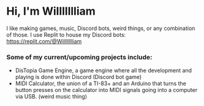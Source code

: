 # **Hi, I'm Willllllliam**

I like making games, music, Discord bots, weird things, or any combination of those.
I use Replit to house my Discord bots: https://replit.com/@Willllllliam

### Some of my current/upcoming projects include:
- DisTopia Game Engine, a game engine where all the development and playing is done within Discord (Discord bot game)
- MIDI Calculator, the union of a TI-83+ and an Arduino that turns the button presses on the calculator into MIDI signals going into a computer via USB. (weird music thing)
